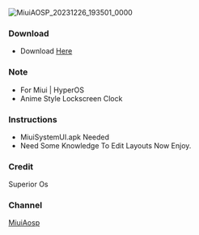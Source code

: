 ![MiuiAOSP_20231226_193501_0000](https://github.com/MiuiAOSP/Aosp-Lockscreen-Clock-Style/assets/90389157/1ad42de7-f0ad-43c1-9985-01cdb312bd13)
### Download
- Download [Here](https://github.com/MiuiAOSP/Aosp-Lockscreen-Clock-Style/releases/tag/AospLockscreenClockStyle)

### Note
- For Miui | HyperOS
- Anime Style Lockscreen Clock

### Instructions
- MiuiSystemUI.apk Needed
- Need Some Knowledge To Edit Layouts
Now Enjoy.

### Credit
Superior Os

### Channel
[MiuiAosp](https://t.me/MiuiAOSP)
